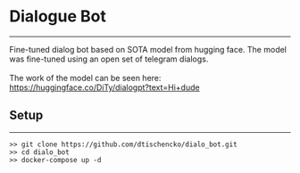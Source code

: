 # Dialogue Bot

---
Fine-tuned dialog bot based on SOTA model from hugging face. 
The model was fine-tuned using an open set of telegram dialogs. <br />
<br>The work of the model can be seen here: https://huggingface.co/DiTy/dialogpt?text=Hi+dude

## Setup

---
```
>> git clone https://github.com/dtischencko/dialo_bot.git
>> cd dialo_bot
>> docker-compose up -d
```

